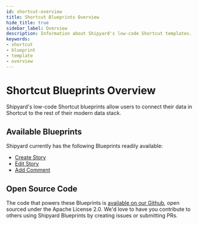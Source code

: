 ```yaml
---
id: shortcut-overview
title: Shortcut Blueprints Overview
hide_title: true
sidebar_label: Overview
description: Information about Shipyard's low-code Shortcut templates.
keywords:
- shortcut
- blueprint
- template
- overview
---
```


# Shortcut Blueprints Overview

Shipyard's low-code Shortcut blueprints allow users to connect their data in Shortcut to the rest of their modern data stack.

## Available Blueprints
Shipyard currently has the following Blueprints readily available: 
- [Create Story](shortcut-create-story.md)
- [Edit Story](shortcut-edit-story.md)
- [Add Comment](shortcut-add-comment.md)

## Open Source Code
The code that powers these Blueprints is [available on our Github](https://www.shipyardapp.com/docs/blueprint-library/shortcut/shortcut-overview/), open sourced under the Apache License 2.0. We'd love to have you contribute to others using Shipyard Blueprints by creating issues or submitting PRs.
